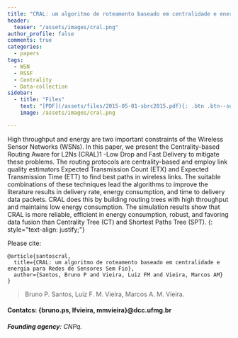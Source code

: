 ```yaml
---
title: "CRAL: um algoritmo de roteamento baseado em centralidade e energia para Redes de Sensores Sem Fio"
header:
  teaser: "/assets/images/cral.png"
author_profile: false
comments: true
categories:
  - papers
tags:
  - WSN
  - RSSF
  - Centrality
  - Data-collection
sidebar:
  - title: "Files"
    text: "[PDF](/assets/files/2015-05-01-sbrc2015.pdf){: .btn .btn--success} [Talk PDF](https://www.dropbox.com/s/irg5igvstbstxxi/apresentacao-sbrc.pptx?dl=0){: .btn .btn--info}"
    image: /assets/images/cral.png

---
```


High throughput and energy are two important constraints of the Wireless Sensor Networks (WSNs). In this paper, we present the Centrality-based Routing Aware for L2Ns (CRAL)1 -Low Drop and Fast Delivery to mitigate these problems. The routing protocols are centrality-based and employ link quality estimators Expected Transmission Count (ETX) and Expected Transmission Time (ETT) to find best paths in wireless links. The suitable combinations of these techniques lead the algorithms to improve the literature results in delivery rate, energy consumption, and time to delivery data packets. CRAL does this by building routing trees with high throughput and maintains low energy consumption. The simulation results show that CRAL is more reliable, efficient in energy consumption, robust, and favoring data fusion than Centrality Tree (CT) and Shortest Paths Tree (SPT).
{: style="text-align: justify;"}

Please cite:
```TeX
@article{santoscral,
  title={CRAL: um algoritmo de roteamento baseado em centralidade e energia para Redes de Sensores Sem Fio},
  author={Santos, Bruno P and Vieira, Luiz FM and Vieira, Marcos AM}
}
```

> Bruno P. Santos, Luiz F. M. Vieira, Marcos A. M. Vieira.
#### Contatcs: {bruno.ps, lfvieira, mmvieira}@dcc.ufmg.br
###### **Founding agency**: CNPq.